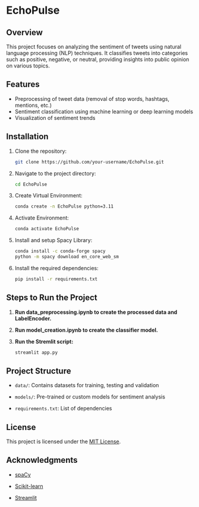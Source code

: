 # EchoPulse

## Overview
This project focuses on analyzing the sentiment of tweets using natural language processing (NLP) techniques. It classifies tweets into categories such as positive, negative, or neutral, providing insights into public opinion on various topics.

## Features
- Preprocessing of tweet data (removal of stop words, hashtags, mentions, etc.)
- Sentiment classification using machine learning or deep learning models
- Visualization of sentiment trends

## Installation
1. Clone the repository:

    ```bash
    git clone https://github.com/your-username/EchoPulse.git
    ```

2. Navigate to the project directory:

    ```bash
    cd EchoPulse
    ```

3. Create Virtual Environment:

    ```bash
    conda create -n EchoPulse python=3.11 
    ```

4. Activate Environment:

    ```bash
    conda activate EchoPulse
    ```

5. Install and setup Spacy Library:

    ```bash
    conda install -c conda-forge spacy
    python -m spacy download en_core_web_sm
    ```

6. Install the required dependencies:

    ```bash
    pip install -r requirements.txt
    ```

## Steps to Run the Project


1. **Run data_preprocessing.ipynb to create the processed data and LabelEncoder.**

2. **Run model_creation.ipynb to create the classifier model.**
    
3. **Run the Stremlit script:**
    ```bash
    streamlit app.py
    ```

## Project Structure
- `data/`: Contains datasets for training, testing and validation

- `models/`: Pre-trained or custom models for sentiment analysis

- `requirements.txt`: List of dependencies

## License
This project is licensed under the [MIT License](LICENSE).

## Acknowledgments
- [spaCy](https://spacy.io/)

- [Scikit-learn](https://scikit-learn.org/)

- [Streamlit](https://streamlit.io/)
